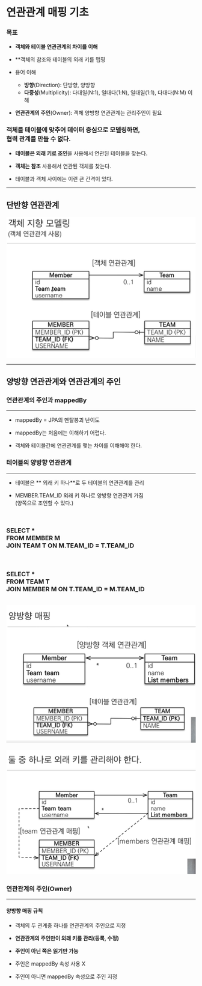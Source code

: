 # 연관관계 매핑 기초

### 목표
- **객체와 테이블 연관관계의 차이를 이해**
- **객체의 참조와 테이블의 외래 키를 맵핑
- 용어 이해
  - **방향**(Direction): 단방향, 양방향
  - **다중성**(Multiplicity): 다대일(N:1), 일대다(1:N), 일대일(1:1), 다대다(N:M) 이해

- **연관관계의 주인**(Owner): 객체 양방향 연관관계는 관리주인이 필요


### 객체를 테이블에 맞추어 데이터 중심으로 모델링하면,<br>협력 관계를 만들 수 없다.

- **테이블은 외래 키로 조인**을 사용해서 연관된 테이블을 찾는다.

- **객체는 참조** 사용해서 연관된 객체를 찾는다.

- 테이블과 객체 사이에는 이런 큰 간격이 있다.

<hr>

## 단반향 연관관계


<img src="1.png">


<hr>


## 양방향 연관관계와 연관관계의 주인


### 연관관계의 주인과 mappedBy

<hr>

- mappedBy = JPA의 멘탈붕괴 난이도


- mappedBy는 처음에는 이해하기 어렵다.


- 객체와 테이블간에 연관관계를 맺는 차이를 이해해야 한다.

### 테이블의 양방향 연관관계

<hr>

- 테이블은 ** 외래 키 하나**로 두 테이블의 연관관계를 관리

- MEMBER.TEAM_ID 외래 키 하나로 양방향 연관관계 가짐<br>
  (양쪽으로 조인할 수 있다.)


<br>

### SELECT * <br>FROM MEMBER M<br>JOIN TEAM T ON M.TEAM_ID = T.TEAM_ID

<br>

### SELECT * <br>FROM  TEAM T<br>JOIN MEMBER M ON T.TEAM_ID = M.TEAM_ID

<br>

<img src="2.png">

<br>
<br>

<img src="3.png">

### 연관관계의 주인(Owner)

<hr>


#### **양방향 매핑 규칙**

- 객체의 두 관계중 하나를 연관관계의 주인으로 지정


- **연관관계의 주인만이 외래 키를 관리(등록, 수정)**


- **주인이 아닌 쪽은 읽기만 가능**


- 주인은 mappedBy 속성 사용 X


- 주인이 아니면 mappedBy 속성으로 주인 지정





